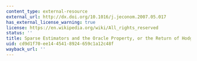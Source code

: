 ```yaml
---
content_type: external-resource
external_url: http://dx.doi.org/10.1016/j.jeconom.2007.05.017
has_external_license_warning: true
license: https://en.wikipedia.org/wiki/All_rights_reserved
status: ''
title: Sparse Estimators and the Oracle Property, or the Return of Hodges' Estimator
uid: cd9d1f70-ee14-4541-8924-659c1a12c48f
wayback_url: ''
---
```


